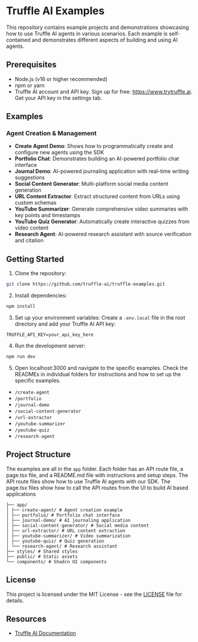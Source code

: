 # Truffle AI Examples

This repository contains example projects and demonstrations showcasing how to use Truffle AI agents in various scenarios. Each example is self-contained and demonstrates different aspects of building and using AI agents.

## Prerequisites

- Node.js (v16 or higher recommended)
- npm or yarn
- Truffle AI account and API key. Sign up for free: https://www.trytruffle.ai. Get your API key in the settings tab.

## Examples

### Agent Creation & Management
- **Create Agent Demo**: Shows how to programmatically create and configure new agents using the SDK
- **Portfolio Chat**: Demonstrates building an AI-powered portfolio chat interface
- **Journal Demo**: AI-powered journaling application with real-time writing suggestions
- **Social Content Generator**: Multi-platform social media content generation
- **URL Content Extractor**: Extract structured content from URLs using custom schemas
- **YouTube Summarizer**: Generate comprehensive video summaries with key points and timestamps
- **YouTube Quiz Generator**: Automatically create interactive quizzes from video content
- **Research Agent**: AI-powered research assistant with source verification and citation

## Getting Started

1. Clone the repository:
```bash
git clone https://github.com/truffle-ai/truffle-examples.git
```

2. Install dependencies:
```bash
npm install
```

3. Set up your environment variables:
Create a `.env.local` file in the root directory and add your Truffle AI API key:
```
TRUFFLE_API_KEY=your_api_key_here
```

4. Run the development server:
```bash
npm run dev
```

5. Open localhost:3000 and navigate to the specific examples. Check the READMEs in individual folders for instructions and how to set up the specific examples.
- `/create-agent`
- `/portfolio`
- `/journal-demo`
- `/social-content-generator`
- `/url-extractor`
- `/youtube-summarizer`
- `/youtube-quiz`
- `/research-agent`


## Project Structure

The examples are all in the `app` folder.
Each folder has an API route file, a page.tsx file, and a README.md file with instructions and setup steps.
The API route files show how to use Truffle AI agents with our SDK.
The page.tsx files show how to call the API routes from the UI to build AI based applications

```
├── app/
│ ├── create-agent/ # Agent creation example
│ ├── portfolio/ # Portfolio chat interface
│ ├── journal-demo/ # AI journaling application
│ ├── social-content-generator/ # Social media content
│ ├── url-extractor/ # URL content extraction
│ ├── youtube-summarizer/ # Video summarization
│ ├── youtube-quiz/ # Quiz generation
│ └── research-agent/ # Research assistant
├── styles/ # Shared styles
├── public/ # Static assets
└── components/ # Shadcn UI components
```

## License

This project is licensed under the MIT License - see the [LICENSE](LICENSE) file for details.

## Resources

- [Truffle AI Documentation](https://docs.trytruffle.ai)

